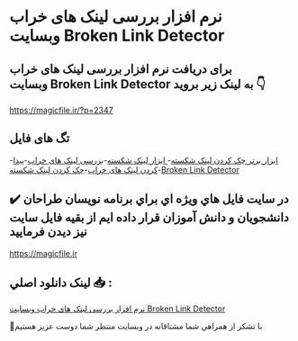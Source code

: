 # نرم افزار بررسی لینک های خراب وبسایت Broken Link Detector

## برای دریافت نرم افزار بررسی لینک های خراب وبسایت Broken Link Detector به لینک زیر بروید 👇

https://magicfile.ir/?p=2347

## تگ های فایل

-[ابزار برتر چک کردن لینک شکسته](https://magicfile.ir/product/broken-link-detector/)-[ ابزار لینک شکسته](https://magicfile.ir/product/broken-link-detector/)-[بررسی لینک های خراب](https://magicfile.ir/product/broken-link-detector/)-[پیدا کردن لینک های خراب](https://magicfile.ir/product/broken-link-detector/)-[چک کردن لینک شکسته](https://magicfile.ir/product/broken-link-detector/)-[Broken Link Detector](https://magicfile.ir/product/broken-link-detector/)

## ✔️ در سايت فايل هاي ويژه اي براي برنامه نويسان طراحان دانشجويان و دانش آموزان قرار داده ايم از بقيه فايل سايت نيز ديدن فرماييد

https://magicfile.ir


## لينک دانلود اصلي 📥 :

[نرم افزار بررسی لینک های خراب وبسایت Broken Link Detector](https://magicfile.ir/product/broken-link-detector/) 


🙏با تشکر از همراهي شما مشتاقانه در وبسایت منتظر شما دوست عزیز هستیم


